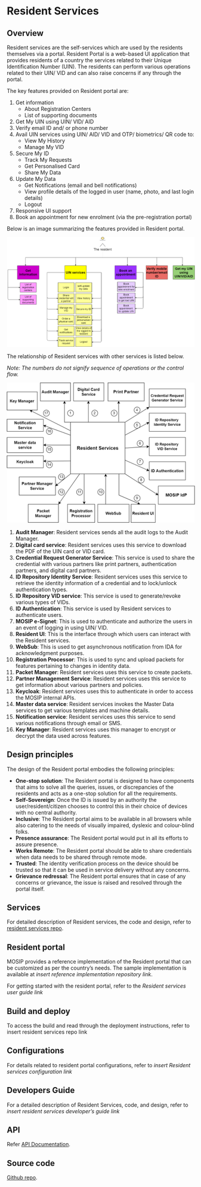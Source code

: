 # Resident Services

## Overview
Resident services are the self-services which are used by the residents themselves via a portal. Resident Portal is a web-based UI application that provides residents of a country the services related to their Unique Identification Number (UIN). The residents can perform various operations related to their UIN/ VID and can also raise concerns if any through the portal.

The key features provided on Resident portal are:

1. Get information 
    * About Registration Centers
    * List of supporting documents
2. Get My UIN using UIN/ VID/ AID 
3. Verify email ID and/ or phone number 
4. Avail UIN services using UIN/ AID/ VID and OTP/ biometrics/ QR code to:
	  * View My History
	  * Manage My VID
5. Secure My ID
   * Track My Requests
   * Get Personalised Card
   * Share My Data
6. Update My Data
   * Get Notifications (email and bell notifications)
   * View profile details of the logged in user (name, photo, and last login details)
   * Logout
7. Responsive UI support
8. Book an appointment for new enrolment (via the pre-registration portal)


Below is an image summarizing the features provided in Resident portal.

![](_images/rs-feature-list.png)

The relationship of Resident services with other services is listed below. 

_Note: The numbers do not signify sequence of operations or the control flow._

![](_images/rs-entity-relationship.png)

1.	__Audit Manager__: Resident services sends all the audit logs to the Audit Manager.
2.	__Digital card service__: Resident services uses this service to download the PDF of the UIN card or VID card.
3.	__Credential Request Generator Service__: This service is used to share the credential with various partners like print partners, authentication partners, and digital card partners.
4.	__ID Repository Identity Service__: Resident services uses this service to retrieve the identity information of a credential and to lock/unlock authentication types.
6.	__ID Repository VID service__: This service is used to generate/revoke various types of VIDs.
7.	__ID Authentication__: This service is used by Resident services to authenticate users.
8.	__MOSIP e-Signet__: This is used to authenticate and authorize the users in an event of logging in using UIN/ VID.
9.	__Resident UI__: This is the interface through which users can interact with the Resident services.
10.	__WebSub__: This is used to get asynchronous notification from IDA for acknowledgment purposes.
11.	__Registration Processor__: This is used to sync and upload packets for features pertaining to changes in identity data.
12.	__Packet Manager__: Resident services uses this service to create packets.
13.	__Partner Management Service__: Resident services uses this service to get information about various partners and policies.
14.	__Keycloak__: Resident services uses this to authenticate in order to access the MOSIP internal APIs.
15.	__Master data service__: Resident services invokes the Master Data services to get various templates and machine details.
16.	__Notification service__: Resident services uses this service to send various notifications through email or SMS.
17.	__Key Manager__: Resident services uses this manager to encrypt or decrypt the data used across features.


## Design principles

The design of the Resident portal embodies the following principles:

* __One-stop solution__: The Resident portal is designed to have components that aims to solve all the queries, issues, or discrepancies of the residents and acts as a one-stop solution for all the requirements.
* __Self-Sovereign__: Once the ID is issued by an authority the user/resident/citizen chooses to control this in their choice of devices with no central authority.
* __Inclusive__: The Resident portal aims to be available in all browsers while also catering to the needs of visually impaired, dyslexic and colour-blind folks.
* __Presence assurance__: The Resident portal would put in all its efforts to assure presence.
* __Works Remote__: The Resident portal should be able to share credentials when data needs to be shared through remote mode.
* __Trusted__: The identity verification process on the device should be trusted so that it can be used in service delivery without any concerns.
* __Grievance redressal__: The Resident portal ensures that in case of any concerns or grievance, the issue is raised and resolved through the portal itself.

## Services

For detailed description of Resident services, the code and design, refer to [resident services repo](https://github.com/mosip/resident-services/tree/release-1.2.0).

## Resident portal

MOSIP provides a reference implementation of the Resident portal that can be customized as per the country’s needs. The sample implementation is available at *insert reference implementation repository link*. 

For getting started with the resident portal, refer to the *Resident services user guide link*

## Build and deploy

To access the build and read through the deployment instructions, refer to insert resident services repo link

## Configurations

For details related to resident portal configurations, refer to *insert Resident services configuration link*

## Developers Guide

For a detailed description of Resident Services, code, and design, refer to *insert resident services developer’s guide link*

## API

Refer [API Documentation](https://mosip.stoplight.io/docs/resident/9a5192571fc51-document).

## Source code 

[Github repo](https://github.com/mosip/resident-services/tree/release-1.2.0).

